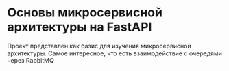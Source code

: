 # Основы микросервисной архитектуры на FastAPI #
Проект представлен как базис для изучения микросервисной архитектуры. Самое интересное, что есть взаимодействие с очередями через RabbitMQ
